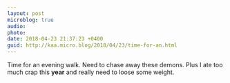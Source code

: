 ```yaml
---
layout: post
microblog: true
audio: 
photo: 
date: 2018-04-23 21:37:23 +0400
guid: http://kaa.micro.blog/2018/04/23/time-for-an.html
---
```

Time for an evening walk. Need to chase away these demons. Plus I ate too much crap this **year** and really need to loose some weight.
